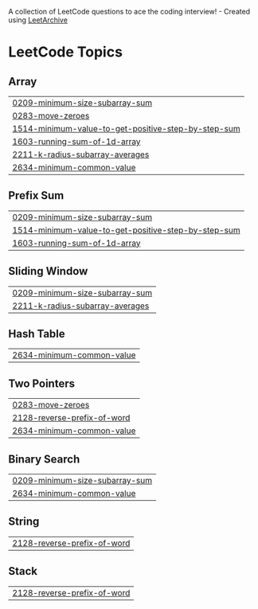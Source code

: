 A collection of LeetCode questions to ace the coding interview! - Created using [LeetArchive](https://github.com/anujlunawat/LeetArchive)


<!---LeetCode Topics Start-->
# LeetCode Topics
## Array
|  |
| ------- |
| [0209-minimum-size-subarray-sum](https://github.com/Adiah-A/problem-solving-portfolio/tree/main/LeetCode/0209-minimum-size-subarray-sum) |
| [0283-move-zeroes](https://github.com/Adiah-A/problem-solving-portfolio/tree/main/LeetCode/0283-move-zeroes) |
| [1514-minimum-value-to-get-positive-step-by-step-sum](https://github.com/Adiah-A/problem-solving-portfolio/tree/main/LeetCode/1514-minimum-value-to-get-positive-step-by-step-sum) |
| [1603-running-sum-of-1d-array](https://github.com/Adiah-A/problem-solving-portfolio/tree/main/LeetCode/1603-running-sum-of-1d-array) |
| [2211-k-radius-subarray-averages](https://github.com/Adiah-A/problem-solving-portfolio/tree/main/LeetCode/2211-k-radius-subarray-averages) |
| [2634-minimum-common-value](https://github.com/Adiah-A/problem-solving-portfolio/tree/main/LeetCode/2634-minimum-common-value) |
## Prefix Sum
|  |
| ------- |
| [0209-minimum-size-subarray-sum](https://github.com/Adiah-A/problem-solving-portfolio/tree/main/LeetCode/0209-minimum-size-subarray-sum) |
| [1514-minimum-value-to-get-positive-step-by-step-sum](https://github.com/Adiah-A/problem-solving-portfolio/tree/main/LeetCode/1514-minimum-value-to-get-positive-step-by-step-sum) |
| [1603-running-sum-of-1d-array](https://github.com/Adiah-A/problem-solving-portfolio/tree/main/LeetCode/1603-running-sum-of-1d-array) |
## Sliding Window
|  |
| ------- |
| [0209-minimum-size-subarray-sum](https://github.com/Adiah-A/problem-solving-portfolio/tree/main/LeetCode/0209-minimum-size-subarray-sum) |
| [2211-k-radius-subarray-averages](https://github.com/Adiah-A/problem-solving-portfolio/tree/main/LeetCode/2211-k-radius-subarray-averages) |
## Hash Table
|  |
| ------- |
| [2634-minimum-common-value](https://github.com/Adiah-A/problem-solving-portfolio/tree/main/LeetCode/2634-minimum-common-value) |
## Two Pointers
|  |
| ------- |
| [0283-move-zeroes](https://github.com/Adiah-A/problem-solving-portfolio/tree/main/LeetCode/0283-move-zeroes) |
| [2128-reverse-prefix-of-word](https://github.com/Adiah-A/problem-solving-portfolio/tree/main/LeetCode/2128-reverse-prefix-of-word) |
| [2634-minimum-common-value](https://github.com/Adiah-A/problem-solving-portfolio/tree/main/LeetCode/2634-minimum-common-value) |
## Binary Search
|  |
| ------- |
| [0209-minimum-size-subarray-sum](https://github.com/Adiah-A/problem-solving-portfolio/tree/main/LeetCode/0209-minimum-size-subarray-sum) |
| [2634-minimum-common-value](https://github.com/Adiah-A/problem-solving-portfolio/tree/main/LeetCode/2634-minimum-common-value) |
## String
|  |
| ------- |
| [2128-reverse-prefix-of-word](https://github.com/Adiah-A/problem-solving-portfolio/tree/main/LeetCode/2128-reverse-prefix-of-word) |
## Stack
|  |
| ------- |
| [2128-reverse-prefix-of-word](https://github.com/Adiah-A/problem-solving-portfolio/tree/main/LeetCode/2128-reverse-prefix-of-word) |
<!---LeetCode Topics End-->